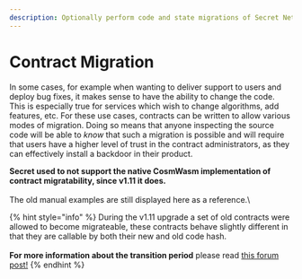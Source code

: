 ```yaml
---
description: Optionally perform code and state migrations of Secret Network smart contracts
---
```


# Contract Migration

In some cases, for example when wanting to deliver support to users and deploy bug fixes, it makes sense to have the ability to change the code. This is especially true for services which wish to change algorithms, add features, etc. For these use cases, contracts can be written to allow various modes of migration. Doing so means that anyone inspecting the source code will be able to _know_ that such a migration is possible and will require that users have a higher level of trust in the contract administrators, as they can effectively install a backdoor in their product.

**Secret used to not support the native CosmWasm implementation of contract migratability, since v1.11 it does.**\
\
The old manual examples are still displayed here as a reference.\


{% hint style="info" %}
During the v1.11 upgrade a set of old contracts were allowed to become migrateable, these contracts behave slightly different in that they are callable by both their new and old code hash.\
\
**For more information about the transition period** please read [this forum post!](https://forum.scrt.network/t/an-update-on-the-contract-upgrade-feature/7012)
{% endhint %}
